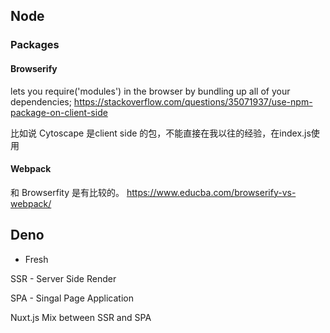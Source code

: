 
## Node

### Packages

#### Browserify 
lets you require('modules') in the browser by bundling up all of your dependencies;
https://stackoverflow.com/questions/35071937/use-npm-package-on-client-side

比如说 Cytoscape 是client side 的包，不能直接在我以往的经验，在index.js使用 


#### Webpack
和 Browserfity 是有比较的。
https://www.educba.com/browserify-vs-webpack/



## Deno 
- Fresh

SSR - Server Side Render

SPA - Singal Page Application


Nuxt.js Mix between SSR and SPA
